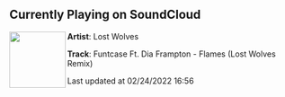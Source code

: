 ## Currently Playing on SoundCloud

[<img align="left" width="100" src="https://i1.sndcdn.com/artworks-cZgez5VpanwodqMO-UxIuqQ-t500x500.jpg">](https://soundcloud.com/lostwolves_music/funtcase-ft-dia-frampton-flames-lost-wolves-remix-master)

**Artist**: Lost Wolves 

**Track**: Funtcase Ft. Dia Frampton - Flames (Lost Wolves Remix)

Last updated at 02/24/2022 16:56
